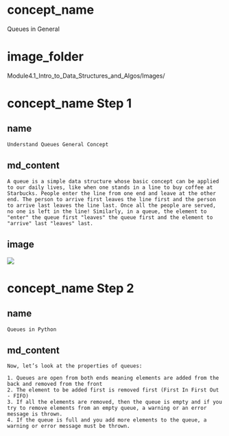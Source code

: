 <!--title={Queues}-->

<!--badges={Algorithms:20}-->

<!--concepts{Queue General}-->

# concept_name

Queues in General

# image_folder

Module4.1_Intro_to_Data_Structures_and_Algos/Images/

# concept_name Step 1

## name

```
Understand Queues General Concept
```

## md_content

```
A queue is a simple data structure whose basic concept can be applied to our daily lives, like when one stands in a line to buy coffee at Starbucks. People enter the line from one end and leave at the other end. The person to arrive first leaves the line first and the person to arrive last leaves the line last. Once all the people are served, no one is left in the line! Similarly, in a queue, the element to "enter" the queue first "leaves" the queue first and the element to "arrive" last "leaves" last.
```

## image

<img src = "QueueStarbucksExample.png">

# concept_name Step 2

## name

```
Queues in Python
```

## md_content

```
Now, let’s look at the properties of queues:

1. Queues are open from both ends meaning elements are added from the back and removed from the front
2. The element to be added first is removed first (First In First Out - FIFO)
3. If all the elements are removed, then the queue is empty and if you try to remove elements from an empty queue, a warning or an error message is thrown.
4. If the queue is full and you add more elements to the queue, a warning or error message must be thrown.
```

## 



